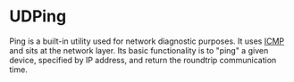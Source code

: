 # UDPing

Ping is a built-in utility used for network diagnostic purposes. It uses [ICMP](https://en.wikipedia.org/wiki/Internet_Control_Message_Protocol) and sits at the network layer. Its basic functionality is to "ping" a given device, specified by IP address, and return the roundtrip communication time.

